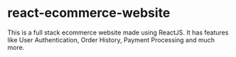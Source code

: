 # react-ecommerce-website
This is a full stack ecommerce website made using ReactJS. It has features like User Authentication, Order History, Payment Processing and much more.
